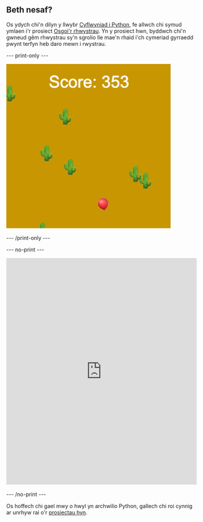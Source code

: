 ## Beth nesaf?

Os ydych chi'n dilyn y llwybr [Cyflwyniad i Python](https://projects.raspberrypi.org/en/raspberrypi/python-intro), fe allwch chi symud ymlaen i'r prosiect [Osgoi'r rhwystrau](https://projects.raspberrypi.org/en/projects/dont-collide). Yn y prosiect hwn, byddwch chi'n gwneud gêm rhwystrau sy'n sgrolio lle mae'n rhaid i'ch cymeriad gyrraedd pwynt terfyn heb daro mewn i rwystrau.

--- print-only ---

![Enghraifft o greadigaeth o'r prosiect osgoi'r rhwystrau yn dangos balŵn yn hofran mewn anialwch gyda chacti](images/dont-collide.png)

--- /print-only ---

--- no-print ---

<iframe src="https://trinket.io/embed/python/974800f4ef?outputOnly=true&start=result" width="100%" height="600" frameborder="0" marginwidth="0" marginheight="0" allowfullscreen></iframe>


--- /no-print ---

Os hoffech chi gael mwy o hwyl yn archwilio Python, gallech chi roi cynnig ar unrhyw rai o'r [prosiectau hyn](https://projects.raspberrypi.org/en/projects?software%5B%5D=python).
